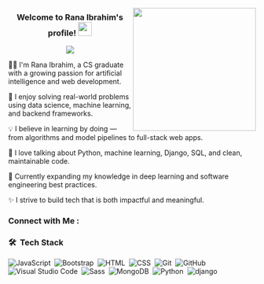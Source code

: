 <img width="250" align="right" src="https://c.tenor.com/_DOBjnGspYAAAAAM/code-coding.gif"> <h3 align="center"> Welcome to Rana Ibrahim's profile! <img src="https://media.giphy.com/media/hvRJCLFzcasrR4ia7z/giphy.gif" width="28"> </h3> <p align="center"> <a href="https://github.com/DenverCoder1/readme-typing-svg"><img src="https://readme-typing-svg.herokuapp.com/?lines=Computer%20Science%20Graduate;Passionate%20about%20AI%20%26%20Full-Stack%20Development;Always%20learning%20new%20things!&font=Fira%20Code&center=true&width=500&height=45&color=f75c7e&vCenter=true&size=22"></a> </p>
👩‍🎓 I'm Rana Ibrahim, a CS graduate with a growing passion for artificial intelligence and web development.

🤖 I enjoy solving real-world problems using data science, machine learning, and backend frameworks.

💡 I believe in learning by doing — from algorithms and model pipelines to full-stack web apps.

💬 I love talking about Python, machine learning, Django, SQL, and clean, maintainable code.

🧠 Currently expanding my knowledge in deep learning and software engineering best practices.

✨ I strive to build tech that is both impactful and meaningful.


### Connect with Me :

<a href="linkedin.com/in/rana-ibrahim-16a316222" target="linkedin.com/in/rana-ibrahim-16a316222"></a>

### 🛠 &nbsp;Tech Stack
![JavaScript](https://img.shields.io/badge/-JavaScript-05122A?style=flat&logo=javascript)&nbsp;
![Bootstrap](https://img.shields.io/badge/-Bootstrap-05122A?style=flat&logo=bootstrap&logoColor=563D7C)&nbsp;
![HTML](https://img.shields.io/badge/-HTML-05122A?style=flat&logo=HTML5)&nbsp;
![CSS](https://img.shields.io/badge/-CSS-05122A?style=flat&logo=CSS3&logoColor=1572B6)&nbsp;
![Git](https://img.shields.io/badge/-Git-05122A?style=flat&logo=git)&nbsp;
![GitHub](https://img.shields.io/badge/-GitHub-05122A?style=flat&logo=github)&nbsp;
![Visual Studio Code](https://img.shields.io/badge/-Visual%20Studio%20Code-05122A?style=flat&logo=visual-studio-code&logoColor=007ACC)&nbsp;
![Sass](https://img.shields.io/badge/-Sass-05122A?style=flat&logo=sass)&nbsp;
![MongoDB](https://img.shields.io/badge/-MongoDB-05122A?style=flat&logo=MongoDB)&nbsp;
![Python](https://img.shields.io/badge/-Python%20-05122A?style=flat&logo=python)&nbsp;
![django](https://img.shields.io/badge/-Python%20-05122A?style=flat&logo=django)&nbsp;

